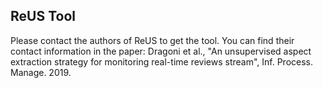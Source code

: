 ## ReUS Tool

Please contact the authors of ReUS to get the tool. You can find their contact information in the paper: Dragoni et al., "An unsupervised aspect extraction strategy for monitoring real-time reviews stream", Inf. Process. Manage. 2019.
